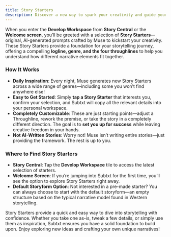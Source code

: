 ```yaml
---
title: Story Starters
description: Discover a new way to spark your creativity and guide your storytelling journey
---
```


When you enter the **Develop Workspace** from **Story Central** or the **Welcome screen**, you’ll be greeted with a selection of **Story Starters**—original, AI-generated prompts crafted by Muse to kickstart your creativity. These Story Starters provide a foundation for your storytelling journey, offering a compelling **logline, genre, and the four throughlines** to help you understand how different narrative elements fit together.

### How It Works
- **Daily Inspiration**: Every night, Muse generates new Story Starters across a wide range of genres—including some you won’t find anywhere else!
- **Easy to Get Started**: Simply **tap a Story Starter** that interests you, confirm your selection, and Subtxt will copy all the relevant details into your personal workspace.
- **Completely Customizable**: These are just starting points—adjust a Throughline, rework the premise, or take the story in a completely different direction. The goal is to **set you up for success** while leaving creative freedom in your hands.
- **Not AI-Written Stories**: Worry not! Muse isn’t writing entire stories—just providing the framework. The rest is up to you.

### Where to Find Story Starters
- **Story Central**: Tap the **Develop Workspace** tile to access the latest selection of starters.
- **Welcome Screen**: If you’re jumping into Subtxt for the first time, you’ll see the option to explore Story Starters right away.
- **Default Storyform Option**: Not interested in a pre-made starter? You can always choose to start with the default storyform—an empty structure based on the typical narrative model found in Western storytelling.

Story Starters provide a quick and easy way to dive into storytelling with confidence. Whether you take one as-is, tweak a few details, or simply use them as inspiration, Subtxt ensures you have a solid foundation to build upon. Enjoy exploring new ideas and crafting your own unique narratives!

